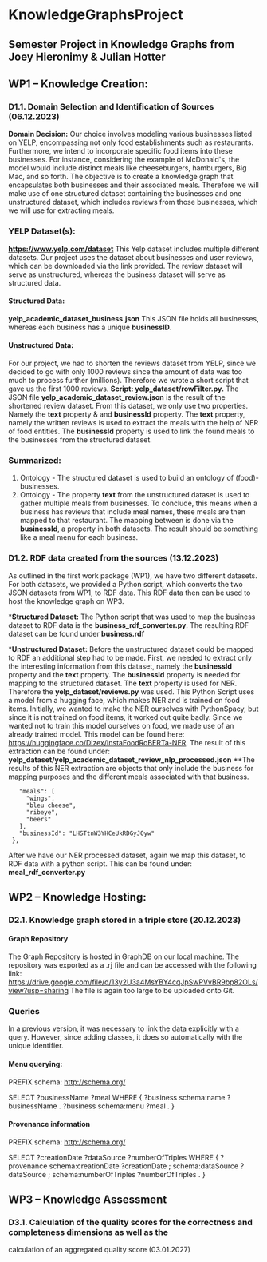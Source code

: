 # KnowledgeGraphsProject
## Semester Project in Knowledge Graphs from Joey Hieronimy & Julian Hotter

## WP1 – Knowledge Creation:
### D1.1. Domain Selection and Identification of Sources (06.12.2023)
**Domain Decision:** Our choice involves modeling various businesses listed on YELP, encompassing not only food establishments such as restaurants. Furthermore, we intend to incorporate specific food items into these businesses. For instance, considering the example of McDonald's, the model would include distinct meals like cheeseburgers, hamburgers, Big Mac, and so forth. The objective is to create a knowledge graph that encapsulates both businesses and their associated meals.
Therefore we will make use of one structured dataset containing the businesses and one unstructured dataset, which includes reviews from those businesses, which we will use for extracting meals.

### YELP Dataset(s): 
**https://www.yelp.com/dataset**
This Yelp dataset includes multiple different datasets.
Our project uses the dataset about businesses and user reviews, which can be downloaded via the link provided.
The review dataset will serve as unstructured, whereas the business dataset will serve as structured data.

#### Structured Data:
**yelp_academic_dataset_business.json**
This JSON file holds all businesses, whereas each business has a unique **businessID**.

#### Unstructured Data:
For our project, we had to shorten the reviews dataset from YELP, since we decided to go with only 1000 reviews since the amount of data was too much to process further (millions).
Therefore we wrote a short script that gave us the first 1000 reviews. **Script: yelp_dataset/rowFilter.py.**
The JSON file **yelp_academic_dataset_review.json** is the result of the shortened review dataset. 
From this dataset, we only use two properties. Namely the **text** property & and **businessId** property.
The **text** property, namely the written reviews is used to extract the meals with the help of NER of food entities.
The **businessId** property is used to link the found meals to the businesses from the structured dataset.

### Summarized:
1. Ontology - The structured dataset is used to build an ontology of (food)-businesses.
2. Ontology - The property **text** from the unstructured dataset is used to gather multiple meals from businesses.
   To conclude, this means when a business has reviews that include meal names, these meals are then mapped to that restaurant.
The mapping between is done via the **businessId**, a property in both datasets.
The result should be something like a meal menu for each business.


### D1.2. RDF data created from the sources (13.12.2023)
As outlined in the first work package (WP1), we have two different datasets.
For both datasets, we provided a Python script, which converts the two JSON datasets from WP1, to RDF data.
This RDF data then can be used to host the knowledge graph on WP3.

***Structured Dataset:**
The Python script that was used to map the business dataset to RDF data is the **business_rdf_converter.py**.
The resulting RDF dataset can be found under **business.rdf**

***Unstructured Dataset:**
Before the unstructured dataset could be mapped to RDF an additional step had to be made.
First, we needed to extract only the interesting information from this dataset, namely the **businessId** property and the **text** property.
The **businessId** property is needed for mapping to the structured dataset.
The **text** property is used for NER.
Therefore the **yelp_dataset/reviews.py** was used. 
This Python Script uses a model from a hugging face, which makes NER and is trained on food items.
Initially, we wanted to make the NER ourselves with PythonSpacy, but since it is not trained on food items, it worked out quite badly. 
Since we wanted not to train this model ourselves on food, we made use of an already trained model. 
This model can be found here: https://huggingface.co/Dizex/InstaFoodRoBERTa-NER.
The result of this extraction can be found under: **yelp_dataset/yelp_academic_dataset_review_nlp_processed.json**
**The results of this NER extraction are objects that only include the business for mapping purposes and the different meals associated with that business.
 ``` {
    "meals": [
      "wings",
      "bleu cheese",
      "ribeye",
      "beers"
    ],
    "businessId": "LHSTtnW3YHCeUkRDGyJOyw"
  },
```
After we have our NER processed dataset, again we map this dataset, to RDF data with a python script.
This can be found under: **meal_rdf_converter.py**


## WP2 – Knowledge Hosting:
### D2.1. Knowledge graph stored in a triple store (20.12.2023)
#### Graph Repository
The Graph Repository is hosted in GraphDB on our local machine. The repository was exported as a .rj file and can be accessed with the following link: https://drive.google.com/file/d/13y2U3a4MsYBY4cqJpSwPVvBR9bp82OLs/view?usp=sharing
The file is again too large to be uploaded onto Git.











### Queries

In a previous version, it was necessary to link the data explicitly with a query. However, since adding classes, it does so automatically with the unique identifier.

#### Menu querying:

PREFIX schema: <http://schema.org/>

SELECT ?businessName ?meal
WHERE {
  ?business schema:name ?businessName .
  ?business schema:menu ?meal .
}


#### Provenance information

PREFIX schema: <http://schema.org/>

SELECT ?creationDate ?dataSource ?numberOfTriples
WHERE {
  ?provenance schema:creationDate ?creationDate ;
              schema:dataSource ?dataSource ;
              schema:numberOfTriples ?numberOfTriples .
}

## WP3 – Knowledge Assessment
### D3.1. Calculation of the quality scores for the correctness and completeness dimensions as well as the
calculation of an aggregated quality score (03.01.2027)

